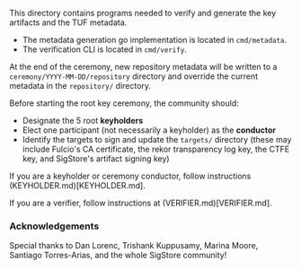This directory contains programs needed to verify and generate the key artifacts and the TUF metadata. 
* The metadata generation go implementation is located in `cmd/metadata`.
* The verification CLI is located in `cmd/verify`.

At the end of the ceremony, new repository metadata will be written to a `ceremony/YYYY-MM-DD/repository` directory 
and override the current metadata in the `repository/` directory.

Before starting the root key ceremony, the community should:
* Designate the 5 root **keyholders**
* Elect one participant (not necessarily a keyholder) as the **conductor**
* Identify the targets to sign and update the `targets/` directory (these may include Fulcio's CA certificate, the rekor transparency log key, the CTFE key, and SigStore's artifact signing key)

If you are a keyholder or ceremony conductor, follow instructions (KEYHOLDER.md)[KEYHOLDER.md].

If you are a verifier, follow instructions at (VERIFIER.md)[VERIFIER.md].

### Acknowledgements
Special thanks to Dan Lorenc, Trishank Kuppusamy, Marina Moore, Santiago Torres-Arias, and the whole SigStore community! 





